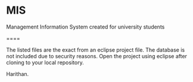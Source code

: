 MIS
===

Management Information System created for university students

====

The listed files are the exact from an eclipse project file. The database is not included due to security reasons.
Open the project using eclipse after cloning to your local repository.



Harithan.
